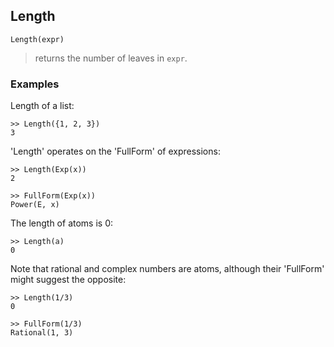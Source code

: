 ## Length
``` 
Length(expr)
``` 
> returns the number of leaves in `expr`.

### Examples
Length of a list:
``` 
>> Length({1, 2, 3})
3
``` 

'Length' operates on the 'FullForm' of expressions:
``` 
>> Length(Exp(x))
2

>> FullForm(Exp(x))
Power(E, x)
``` 

The length of atoms is 0:
``` 
>> Length(a)
0
``` 

Note that rational and complex numbers are atoms, although their 'FullForm' might suggest the opposite:
``` 
>> Length(1/3)
0
 
>> FullForm(1/3)
Rational(1, 3)
``` 